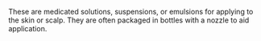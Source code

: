 These are medicated solutions, suspensions, or emulsions for applying to the skin or scalp. They are often packaged in bottles with a nozzle to aid application.
